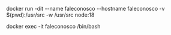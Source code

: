docker run -dit --name faleconosco --hostname faleconosco -v $(pwd):/usr/src -w /usr/src node:18

docker exec -it faleconosco /bin/bash